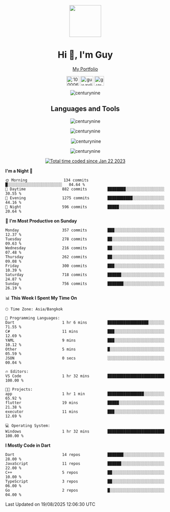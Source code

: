 
<p align="center"><a href="https://portfolio-nextjs-puce-omega.vercel.app/" traget="_blank"> <img src="https://user-images.githubusercontent.com/109062980/213915698-3e79c409-24f8-4471-a5f8-e7a842ad3a0a.gif" width="100" /> </a></p>
 
<h1 align="center">Hi 👋, I'm Guy</h1>
<p align="center"><a href="https://portfolio-nextjs-puce-omega.vercel.app/" traget="_blank"> My Portfolio </a></p>

<p align="center">
<a href="https://fb.com/100006608053988" target="blank"><img align="center" src="https://raw.githubusercontent.com/rahuldkjain/github-profile-readme-generator/master/src/images/icons/Social/facebook.svg" alt="100006608053988" height="30" width="40" /></a>
<a href="https://instagram.com/guy.xvii" target="blank"><img align="center" src="https://raw.githubusercontent.com/rahuldkjain/github-profile-readme-generator/master/src/images/icons/Social/instagram.svg" alt="guy.xvii" height="30" width="40" /></a>
<a href="mailto:lowlifeix@gmail.com" target="blank"><img align="center" src="https://user-images.githubusercontent.com/109062980/226533395-e26b601f-4b8f-456f-affd-55dc944b4149.png" alt="guy.xvii" height="30" width="30" /></a>
 
</p>

<p align="center"> <img src="https://komarev.com/ghpvc/?username=centurynine&label=Profile%20views&color=0e75b6&style=for-the-badge" alt="centurynine" /> </p>

<h2 align="center">Languages and Tools</h3>

<!-- https://skillicons.dev/ -->
<p align="center">
<img src="https://skillicons.dev/icons?i=react,nodejs,tailwind,mongodb,html,css,js,bootstrap,jquery,cloudflare,php,java,cpp,py,dart,flutter,firebase,androidstudio,git,github,linux,mysql,postman,nginx,express" alt="centurynine" /> 
</p>
 
<p align="center"><img align="center" src="https://github-readme-stats-sigma-five.vercel.app/api/top-langs?username=centurynine&show_icons=true&locale=en&layout=compact&theme=" alt="centurynine" /></p>

<p align="center">&nbsp;<img align="center" src="https://github-readme-stats-sigma-five.vercel.app/api?username=centurynine&show_icons=true&locale=en&theme=" alt="centurynine" /></p>

<p align="center"><img align="center" src="https://github-readme-streak-stats.herokuapp.com/?user=centurynine&theme=" alt="centurynine" /></p>
<p align="center">
<a href="https://wakatime.com/@9ded98d1-6308-4a11-a75a-63f31fdc4e7a"><img src="https://wakatime.com/badge/user/9ded98d1-6308-4a11-a75a-63f31fdc4e7a.svg" alt="Total time coded since Jan 22 2023" /></a>
  
<!--START_SECTION:waka-->
**I'm a Night 🦉** 

```text
🌞 Morning                134 commits         █░░░░░░░░░░░░░░░░░░░░░░░░   04.64 % 
🌆 Daytime                882 commits         ████████░░░░░░░░░░░░░░░░░   30.55 % 
🌃 Evening                1275 commits        ███████████░░░░░░░░░░░░░░   44.16 % 
🌙 Night                  596 commits         █████░░░░░░░░░░░░░░░░░░░░   20.64 % 
```
📅 **I'm Most Productive on Sunday** 

```text
Monday                   357 commits         ███░░░░░░░░░░░░░░░░░░░░░░   12.37 % 
Tuesday                  278 commits         ██░░░░░░░░░░░░░░░░░░░░░░░   09.63 % 
Wednesday                216 commits         ██░░░░░░░░░░░░░░░░░░░░░░░   07.48 % 
Thursday                 262 commits         ██░░░░░░░░░░░░░░░░░░░░░░░   09.08 % 
Friday                   300 commits         ███░░░░░░░░░░░░░░░░░░░░░░   10.39 % 
Saturday                 718 commits         ██████░░░░░░░░░░░░░░░░░░░   24.87 % 
Sunday                   756 commits         ███████░░░░░░░░░░░░░░░░░░   26.19 % 
```


📊 **This Week I Spent My Time On** 

```text
🕑︎ Time Zone: Asia/Bangkok

💬 Programming Languages: 
Dart                     1 hr 6 mins         ██████████████████░░░░░░░   71.55 % 
C#                       11 mins             ███░░░░░░░░░░░░░░░░░░░░░░   12.69 % 
YAML                     9 mins              ███░░░░░░░░░░░░░░░░░░░░░░   10.12 % 
Other                    5 mins              █░░░░░░░░░░░░░░░░░░░░░░░░   05.59 % 
JSON                     0 secs              ░░░░░░░░░░░░░░░░░░░░░░░░░   00.04 % 

🔥 Editors: 
VS Code                  1 hr 32 mins        █████████████████████████   100.00 % 

🐱‍💻 Projects: 
app                      1 hr 1 min          ████████████████░░░░░░░░░   65.92 % 
flutter                  19 mins             █████░░░░░░░░░░░░░░░░░░░░   21.38 % 
executor                 11 mins             ███░░░░░░░░░░░░░░░░░░░░░░   12.69 % 

💻 Operating System: 
Windows                  1 hr 32 mins        █████████████████████████   100.00 % 
```

**I Mostly Code in Dart** 

```text
Dart                     14 repos            ███████░░░░░░░░░░░░░░░░░░   28.00 % 
JavaScript               11 repos            ██████░░░░░░░░░░░░░░░░░░░   22.00 % 
C++                      5 repos             ██░░░░░░░░░░░░░░░░░░░░░░░   10.00 % 
TypeScript               3 repos             ██░░░░░░░░░░░░░░░░░░░░░░░   06.00 % 
Go                       2 repos             █░░░░░░░░░░░░░░░░░░░░░░░░   04.00 % 
```




 Last Updated on 19/08/2025 12:06:30 UTC
<!--END_SECTION:waka-->
  
</p>

